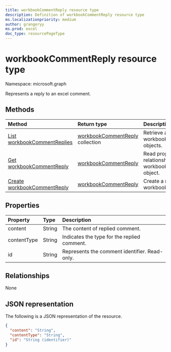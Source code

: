 ```yaml
---
title: workbookCommentReply resource type
description: Definition of workbookCommentReply resource type
ms.localizationpriority: medium
author: grangeryy
ms.prod: excel
doc_type: resourcePageType
---
```


# workbookCommentReply resource type

Namespace: microsoft.graph

Represents a reply to an excel comment.

## Methods

| Method                                                                | Return type                                                | Description                                                       |
| :-------------------------------------------------------------------- | :--------------------------------------------------------- | :---------------------------------------------------------------- |
| [List workbookCommentReplies](../api/workbookcomment-list-replies.md) | [workbookCommentReply](workbookcommentreply.md) collection | Retrieve a list of workbookcommentreply objects.                  |
| [Get workbookCommentReply](../api/workbookcommentreply-get.md)        | [workbookCommentReply](workbookcommentreply.md)            | Read properties and relationships of workbookCommentReply object. |
| [Create workbookCommentReply](../api/workbookcomment-post-replies.md) | [workbookCommentReply](workbookcommentreply.md)            | Create a new workbookCommentReply.                                |

## Properties

| Property    | Type   | Description                                   |
| :---------- | :----- | :-------------------------------------------- |
| content     | String | The content of replied comment.               |
| contentType | String | Indicates the type for the replied comment.   |
| id          | String | Represents the comment identifier. Read-only. |

## Relationships

None

## JSON representation

The following is a JSON representation of the resource.

<!-- {
  "blockType": "resource",
  "optionalProperties": [

  ],
  "@odata.type": "microsoft.graph.workbookCommentReply",
  "keyProperty": "id"
}-->

```json
{
  "content": "String",
  "contentType": "String",
  "id": "String (identifier)"
}
```

<!-- uuid: 16cd6b66-4b1a-43a1-adaf-3a886856ed98
2019-02-04 14:57:30 UTC -->

<!-- {
  "type": "#page.annotation",
  "description": "workbookCommentReply resource",
  "keywords": "",
  "section": "documentation",
  "tocPath": ""
}-->

